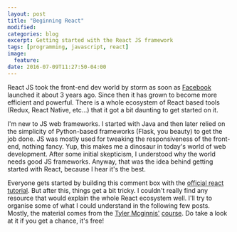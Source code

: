 ```yaml
---
layout: post
title: "Beginning React"
modified:
categories: blog
excerpt: Getting started with the React JS framework
tags: [programming, javascript, react]
image:
  feature:
date: 2016-07-09T11:27:50-04:00
---
```


React JS took the front-end dev world by storm as soon as [Facebook](https://facebook.github.io/react/) launched it about 3 years ago. Since then it has grown to become more efficient and powerful. There is a whole ecosystem of React based tools (Redux, React Native, etc...) that it got a bit daunting to get started on it.

I'm new to JS web frameworks. I started with Java and then later relied on the simplicity of Python-based frameworks (Flask, you beauty) to get the job done. JS was mostly used for tweaking the responsiveness of the front-end, nothing fancy. Yup, this makes me a dinosaur in today's world of web development. After some initial skepticism, I understood why the world needs good JS frameworks. Anyway, that was the idea behind getting started with React, because I hear it's the best.

Everyone gets started by building this comment box with the [official react tutorial](https://facebook.github.io/react/docs/tutorial.html). But after this, things get a bit tricky. I couldn't really find any resource that would explain the whole React ecosystem well. I'll try to organise some of what I could understand in the following few posts. Mostly, the material comes from the [Tyler Mcginnis'](https://twitter.com/tylermcginnis33) [course](http://courses.reactjsprogram.com/courses/reactjsfundamentals). Do take a look at it if you get a chance, it's free!



